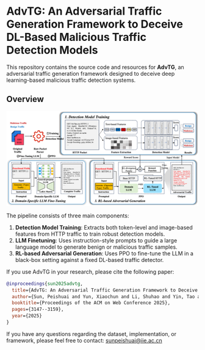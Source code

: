 # AdvTG: An Adversarial Traffic Generation Framework to Deceive DL-Based Malicious Traffic Detection Models

This repository contains the source code and resources for **AdvTG**, an adversarial traffic generation framework designed to deceive deep learning-based malicious traffic detection systems.

## Overview

![AdvTG Overview](./overview.png)

The pipeline consists of three main components:
1. **Detection Model Training**: Extracts both token-level and image-based features from HTTP traffic to train robust detection models.
2. **LLM Finetuning**: Uses instruction-style prompts to guide a large language model to generate benign or malicious traffic samples.
3. **RL-based Adversarial Generation**: Uses PPO to fine-tune the LLM in a black-box setting against a fixed DL-based traffic detector.

If you use AdvTG in your research, please cite the following paper:

```bibtex
@inproceedings{sun2025advtg,
  title={AdvTG: An Adversarial Traffic Generation Framework to Deceive DL-Based Malicious Traffic Detection Models},
  author={Sun, Peishuai and Yun, Xiaochun and Li, Shuhao and Yin, Tao and Si, Chengxiang and Xie, Jiang},
  booktitle={Proceedings of the ACM on Web Conference 2025},
  pages={3147--3159},
  year={2025}
}
```

If you have any questions regarding the dataset, implementation, or framework, please feel free to contact:
sunpeishuai@iie.ac.cn
